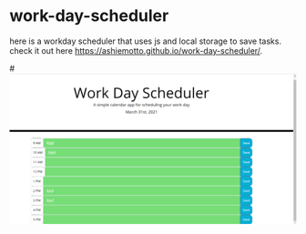 # work-day-scheduler

here is a workday scheduler that uses js and local storage to save tasks.  check it out here  https://ashiemotto.github.io/work-day-scheduler/.

#![picture of website](./Screenshot1.png)